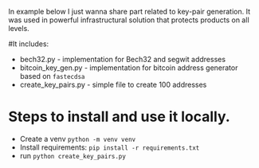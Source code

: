 In example below I just wanna share part related to key-pair generation. It was used in powerful infrastructural
solution that protects products on all levels.

#It includes:
- bech32.py - implementation for Bech32 and segwit addresses 
- bitcoin_key_gen.py - implementation for bitcoin address generator based on `fastecdsa`
- create_key_pairs.py - simple file to create 100 addresses

# Steps to install and use it locally.

- Create a venv `python -m venv venv`
- Install requirements: `pip install -r requirements.txt`
- run `python create_key_pairs.py`

